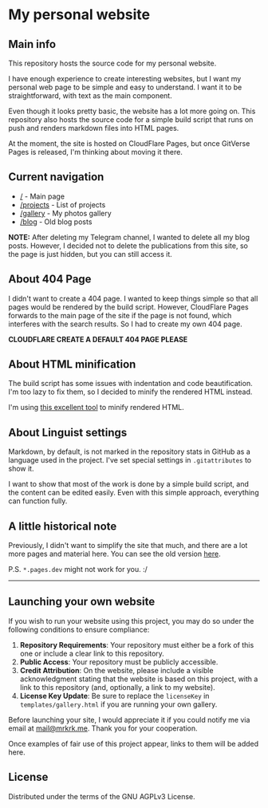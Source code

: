# My personal website

## Main info

This repository hosts the source code for my personal website.

I have enough experience to create interesting websites, but I want my personal web page to be simple and easy to understand. I want it to be straightforward, with text as the main component.

Even though it looks pretty basic, the website has a lot more going on. This repository also hosts the source code for a simple build script that runs on push and renders markdown files into HTML pages.

At the moment, the site is hosted on CloudFlare Pages, but once GitVerse Pages is released, I'm thinking about moving it there.

## Current navigation

- [/](https://mrkrk.me/) - Main page
- [/projects](https://mrkrk.me/projects) - List of projects
- [/gallery](https://mrkrk.me/gallery) - My photos gallery
- [/blog](https://mrkrk.me/blog) - Old blog posts

**NOTE:** After deleting my Telegram channel, I wanted to delete all my blog posts. However, I decided not to delete the publications from this site, so the page is just hidden, but you can still access it. 

## About 404 Page

I didn't want to create a 404 page. I wanted to keep things simple so that all pages would be rendered by the build script. However, CloudFlare Pages forwards to the main page of the site if the page is not found, which interferes with the search results. So I had to create my own 404 page.

**CLOUDFLARE CREATE A DEFAULT 404 PAGE PLEASE**

## About HTML minification

The build script has some issues with indentation and code beautification. I'm too lazy to fix them, so I decided to minify the rendered HTML instead.

I'm using [this excellent tool](https://github.com/wilsonzlin/minify-html) to minify rendered HTML.

## About Linguist settings

Markdown, by default, is not marked in the repository stats in GitHub as a language used in the project. I've set special settings in `.gitattributes` to show it. 

I want to show that most of the work is done by a simple build script, and the content can be edited easily. Even with this simple approach, everything can function fully.

## A little historical note

Previously, I didn't want to simplify the site that much, and there are a lot more pages and material here. You can see the old version [here](https://41ecb9be.arbuzicu.pages.dev/).

P.S. `*.pages.dev` might not work for you. :/

- - - - -

## Launching your own website

If you wish to run your website using this project, you may do so under the following conditions to ensure compliance:

1. **Repository Requirements**: Your repository must either be a fork of this one or include a clear link to this repository.
2. **Public Access**: Your repository must be publicly accessible.
3. **Credit Attribution**: On the website, please include a visible acknowledgment stating that the website is based on this project, with a link to this repository (and, optionally, a link to my website).
4. **License Key Update**: Be sure to replace the `licenseKey` in `templates/gallery.html` if you are running your own gallery.

Before launching your site, I would appreciate it if you could notify me via email at <mail@mrkrk.me>. Thank you for your cooperation.

Once examples of fair use of this project appear, links to them will be added here.

## License

Distributed under the terms of the GNU AGPLv3 License.
